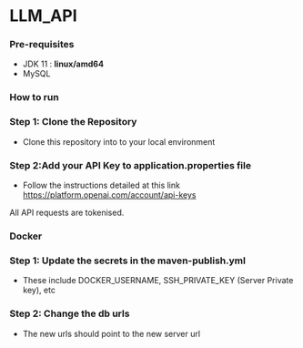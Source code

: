 # LLM_API

### Pre-requisites

- JDK 11 : **linux/amd64**
- MySQL

### How to run

### Step 1: Clone the Repository

- Clone this repository into to your local environment

### Step 2:Add your API Key to application.properties file
- Follow the instructions detailed at this link https://platform.openai.com/account/api-keys

All API requests are tokenised.

### Docker

### Step 1: Update the secrets in the maven-publish.yml
- These include DOCKER_USERNAME, SSH_PRIVATE_KEY (Server Private key), etc
### Step 2: Change the db urls
- The new urls should point to the new server url
